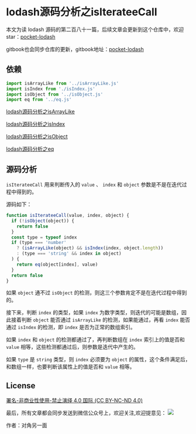 # lodash源码分析之isIterateeCall

本文为读 lodash 源码的第二百八十一篇，后续文章会更新到这个仓库中，欢迎 star：[pocket-lodash](https://github.com/yeyuqiudeng/pocket-lodash)

gitbook也会同步仓库的更新，gitbook地址：[pocket-lodash](https://www.gitbook.com/book/yeyuqiudeng/pocket-lodash/details)

## 依赖

```javascript
import isArrayLike from '../isArrayLike.js'
import isIndex from './isIndex.js'
import isObject from '../isObject.js'
import eq from '../eq.js'
```

[lodash源码分析之isArrayLike](../isArrayLike.md)

[lodash源码分析之isIndex](./isIndex.md)

[lodash源码分析之isObject](../isObject.md)

[lodash源码分析之eq](../eq.md)


## 源码分析

`isIterateeCall` 用来判断传入的 `value` 、 `index` 和 `object` 参数是不是在迭代过程中得到的。

源码如下：

```javascript
function isIterateeCall(value, index, object) {
  if (!isObject(object)) {
    return false
  }
  const type = typeof index
  if (type === 'number'
    ? (isArrayLike(object) && isIndex(index, object.length))
    : (type === 'string' && index in object)
  ) {
    return eq(object[index], value)
  }
  return false
}
```

如果 `object` 通不过 `isObject` 的检测，则这三个参数肯定不是在迭代过程中得到的。

接下来，判断 `index` 的类型，如果 `index` 为数字类型，则迭代的可能是数组，因此接着判断 `object` 能否通过 `isArrayLike` 的检测，如果能通过，再看 `index` 能否通过 `isIndex` 的检测，即 `index` 是否为正常的数组索引。

如果 `index` 和 `object` 的检测都通过了，再判断数组在 `index` 索引上的值是否和 `value` 相等，这些检测都通过后，则参数是迭代中产生的。

如果 `type` 是 `string` 类型，则 `index` 必须要为 `object` 的属性，这个条件满足后，和数组一样，也要判断该属性上的值是否和 `value` 相等。

## License 

[署名-非商业性使用-禁止演绎 4.0 国际 (CC BY-NC-ND 4.0)](http://creativecommons.org/licenses/by-nc-nd/4.0/)

最后，所有文章都会同步发送到微信公众号上，欢迎关注,欢迎提意见：  ![](https://raw.githubusercontent.com/yeyuqiudeng/resource/master/images/qrcode_front-end-article.jpg) 

作者：对角另一面 